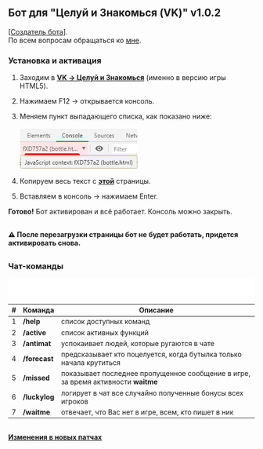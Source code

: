 ## Бот для "Целуй и Знакомься (VK)" v1.0.2

[[Создатель бота](https://vk.com/id570119284)].<br>По всем вопросам обращаться ко [мне](https://vk.com/id570119284).

### Установка и активация

1. Заходим в **[VK -> Целуй и Знакомься](https://vk.com/app3144697)** (именно в версию игры HTML5).
2. Нажимаем F12 -> открывается консоль.
3. Меняем пункт выпадающего списка, как показано ниже:<br><br> ![](/documentation/scr_console.png)

4. Копируем весь текст с **[этой](https://raw.githubusercontent.com/whyamsx/bottle.bot/main/documentation/4c8f63932b86b11938ff.js)** страницы.
5. Вставляем в консоль -> нажимаем Enter.

**Готово!** Бот активирован и всё работает. Консоль можно закрыть.

##

**:warning: После перезагрузки страницы бот не будет работать, придется активировать снова.**<br>

<!-- **Приобрести права для использования можно [здесь](https://vk.com/id570119284). Без прав бот работать не будет.** -->

<!-- :warning: Бот в свободном доступе до 07.09.2020, после чего снова станет платным. -->
<!-- :warning: Стоимость: **[БЕСПЛАТНО](https://vk.com/id570119284)** - на 1 час | **[300₽](https://vk.com/id570119284)** - неделя. -->

##

### Чат-команды

![](/documentation/info-markup.svg)

|  #  | Команда       | Описание                                                                                              |
| :-: | ------------- | ----------------------------------------------------------------------------------------------------- |
|  1  | **/help**     | список доступных команд                                                                               |
|  2  | **/active**   | список активных функций                                                                               |
|  3  | **/antimat**  | успокаивает людей, которые ругаются в чате                                                            |
|  4  | **/forecast** | предсказывает кто поцелуется, когда бутылка только начала крутиться                                   |
|  5  | **/missed**   | показывает последнее пропущенное сообщение в игре, за время активности **waitme** &nbsp;&nbsp; &nbsp; |
|  6  | **/luckylog** | логирует в чат все случайно полученные бонусы всех игроков                                            |
|  7  | **/waitme**   | отвечает, что Вас нет в игре, всем, кто пишет в ник                                                   |

##

#### [Изменения в новых патчах](https://github.com/whyamsx/bottle.bot/releases)
